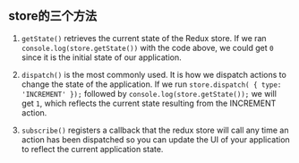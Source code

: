 ## store的三个方法

1. `getState()` retrieves the current state of the Redux store. If we ran `console.log(store.getState())` with the code above, we could get `0` since it is the initial state of our application.

2. `dispatch()` is the most commonly used. It is how we dispatch actions to change the state of the application. If we run `store.dispatch( { type: 'INCREMENT' });` followed by `console.log(store.getState());` we will get `1`, which reflects the current state resulting from the INCREMENT action.

3. `subscribe()` registers a callback that the redux store will call any time an action has been dispatched so you can update the UI of your application to reflect the current application state.
